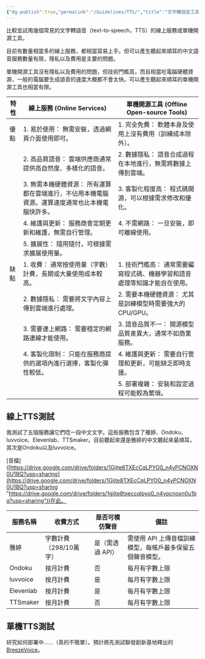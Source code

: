 ```yaml
---
{"dg-publish":true,"permalink":"/Guidelines/TTS/","title":"文字轉語音工具","tags":["TTS","ai","guideline"],"created":"2025-05-22T22:05","updated":"2025-05-23T11:13"}
---
```


比較並試用幾個常見的文字轉語音（text-to-speech，TTS）的線上服務或單機開源工具。

目前有數量相當多的線上服務，都相當容易上手。但可以產生聽起來順耳的中文語音服務數量有限，隱私以及費用是主要的問題。

單機開源工具沒有隱私以及費用的問題，但技術門檻高，而且相當吃電腦硬體資源，一般的電腦要生成語音的速度大概都不會太快。可以產生聽起來順耳的單機開源工具也相當有限。

| 特性  | 線上服務 (Online Services)                             | 單機開源工具 (Offline Open-source Tools)      |
| --- | -------------------------------------------------- | --------------------------------------- |
| 優點  | 1. 易於使用： 無需安裝，透過網頁介面使用即可。                          | 1. 完全免費： 軟體本身及使用上沒有費用（訓練成本除外）。          |
|     | 2. 高品質語音： 雲端供應商通常提供高自然度、多樣化的語音。                    | 2. 數據隱私： 語音合成過程在本地進行，無需將數據上傳到雲端。        |
|     | 3. 無需本機硬體資源： 所有運算都在雲端進行，不佔用本機電腦資源。運算速度通常也比本機電腦快許多。 | 3. 客製化程度高： 程式碼開源，可以根據需求修改和優化。           |
|     | 4. 維護與更新： 服務商會定期更新和維護，無需自行管理。                      | 4. 不需網路： 一旦安裝，即可離線使用。                   |
|     | 5. 擴展性： 隨用隨付，可根據需求擴展使用量。                           |                                         |
| 缺點  | 1. 收費： 通常按使用量（字數）計費，長期或大量使用成本較高。                   | 1. 技術門檻高： 通常需要編寫程式碼、機器學習和語音處理等知識才能自在使用。 |
|     | 2. 數據隱私： 需要將文字內容上傳到雲端進行處理。                         | 2. 需要本機硬體資源： 尤其是訓練模型時需要強大的CPU/GPU。      |
|     | 3. 需要連上網路： 需要穩定的網路連線才能使用。                          | 3. 語音品質不一： 開源模型品質差異大，通常不如商業服務。          |
|     | 4. 客製化限制： 只能在服務商提供的選項內進行選擇，客製化彈性較低。                | 4. 維護與更新： 需要自行管理和更新，可能缺乏即時支援。           |
|     |                                                    | 5. 部署複雜： 安裝和設定過程可能較為繁瑣。                 |

## 線上TTS測試

我測試了五個服務讓它們唸一段中文文字。這些服務包含了雅婷、Ondoku、luvvoice、Elevenlab、TTSmaker。目前聽起來還是雅婷的中文聽起來最順耳，其次是Ondoku以及luvvoice。

[音檔]([https://drive.google.com/drive/folders/1Gijte8TXEcCqLPYO0_n4yPCNOXN0U1BQ?usp=sharing](https://drive.google.com/drive/folders/1Gijte8TXEcCqLPYO0_n4yPCNOXN0U1BQ?usp=sharing "https://drive.google.com/drive/folders/1gijte8txeccqlpyo0_n4ypcnoxn0u1bq?usp=sharing"))在此。

| 服務名稱      | 收費方式           | 是否可模仿聲音    | 備註                              |
| --------- | -------------- | ---------- | ------------------------------- |
| 雅婷        | 字數計費（298/10萬字） | 是（需透過 API） | 需使用 API 上傳音檔訓練模型，每帳戶最多保留五個聲音模型。 |
| Ondoku    | 按月計費           | 否          | 每月有字數上限                         |
| luvvoice  | 按月計費           | 是          | 每月有字數上限                         |
| Elevenlab | 按月計費           | 是          | 每月有字數上限                         |
| TTSmaker  | 按月計費           | 否          | 每月有字數上限                         |


## 單機TTS測試

研究如何部署中……（真的不簡單）。預計將先測試聯發創新基地釋出的[BreezeVoice](https://www.mediatek.tw/blog/%E8%81%AF%E7%99%BC%E5%89%B5%E6%96%B0%E5%9F%BA%E5%9C%B0%E5%85%A8%E9%9D%A2%E9%96%8B%E6%BA%90-breeze2)。